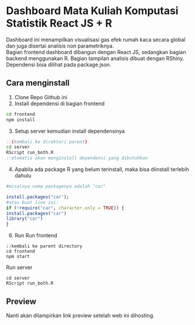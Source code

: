 # Dashboard Mata Kuliah Komputasi Statistik React JS + R
Dashboard ini menampilkan visualisasi gas efek rumah kaca secara global dan juga disertai analisis non parametriknya.  
Bagian frontend dashboard dibangun dengan React JS, sedangkan bagian backend menggunakan R. Bagian tampilan analisis dibuat dengan RShiny.  
Dependensi bisa dilihat pada package.json.   
## Cara menginstall
1. Clone Repo Github ini
2. Install dependensi di bagian frontend
```cmd
cd frontend
npm install
```
3. Setup server kemudian install dependensinya
```cmd
::(kembali ke direktori parent)
cd server
RScript run_both.R
::otomatis akan menginstall dependensi yang dibutuhkan
```
4. Apabila ada package R yang belum terinstall, maka bisa diinstall terlebih dahulu
```R
#misalnya nama packagenya adalah "car"

install.packages("car");
#atau buat line ini:
if (!require("car", character.only = TRUE)) {
install.packages("car")
library("car")
}
```
6. Run
Run frontend
```
::kembali ke parent directory
cd frontend
npm start
```
Run server
```
cd server
RScript run_both.R
```
## Preview
Nanti akan dilampirkan link preview setelah web ini dihosting.
